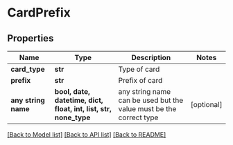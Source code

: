 # CardPrefix


## Properties
Name | Type | Description | Notes
------------ | ------------- | ------------- | -------------
**card_type** | **str** | Type of card | 
**prefix** | **str** | Prefix of card | 
**any string name** | **bool, date, datetime, dict, float, int, list, str, none_type** | any string name can be used but the value must be the correct type | [optional]

[[Back to Model list]](../README.md#documentation-for-models) [[Back to API list]](../README.md#documentation-for-api-endpoints) [[Back to README]](../README.md)


